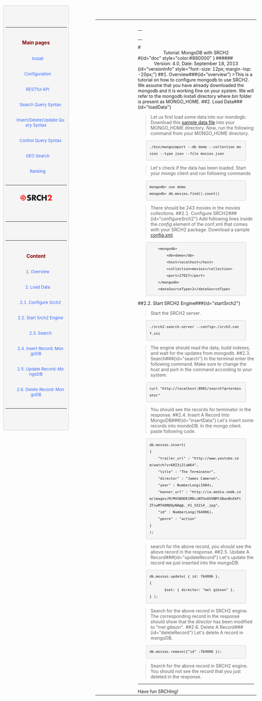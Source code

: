 
<table ><tr>
	
<td > 

<div id="sidebar"> <!-- Sidebar -->

<div id="linkpool" > <!-- Links to main pages, id=linkpool-->
<table><tbody><tr><td>
<div><h3><a style="text-decoration: none;color:#880000" href="#doc">Main pages</a></h3></div>
&nbsp;&nbsp;&nbsp;<a style="text-decoration: none;color:#3366FF" href="">Install</a><br><br>
&nbsp;&nbsp;&nbsp;<a style="text-decoration: none;color:#3366FF" href="">Configuration</a><br><br>
&nbsp;&nbsp;&nbsp;<a style="text-decoration: none;color:#3366FF" href="">RESTful API</a><br><br>
&nbsp;&nbsp;&nbsp;&nbsp;&nbsp;&nbsp;&nbsp;&nbsp;<a style="text-decoration: none;color:#3366FF" href="">Search Query Syntax</a><br><br>
&nbsp;&nbsp;&nbsp;&nbsp;&nbsp;&nbsp;&nbsp;&nbsp;<a style="text-decoration: none;color:#3366FF" href="">Insert/Delete/Update Query Syntax</a><br><br>
&nbsp;&nbsp;&nbsp;&nbsp;&nbsp;&nbsp;&nbsp;&nbsp;<a style="text-decoration: none;color:#3366FF" href="">Control Query Syntax</a><br><br>
&nbsp;&nbsp;&nbsp;<a style="text-decoration: none;color:#3366FF" href="">GEO Search</a></br><br>
&nbsp;&nbsp;&nbsp;<a style="text-decoration: none;color:#3366FF" href="">Ranking</a></br><br>
</td></tr></tbody></table>
<span ><a  href="http://www.srch2.com" target="_blankt"><img  style="width:100px" src="images/logo.png" /></a></span></br></br>
</div> <!-- Links to main pages, id=linkpool-->
<hr/>
<div id="content" > <!-- Table of content, id=content-->
<table><tbody><tr><td>
<div><h3><a style="text-decoration: none;color:#880000" href="#doc">Content</a></h3></div>
&nbsp;&nbsp;&nbsp;<a style="text-decoration: none;color:#3366FF" href="#overview">1. Overview</a><br><br>
&nbsp;&nbsp;&nbsp;<a style="text-decoration: none;color:#3366FF" href="#loadData">2. Load Data</a><br><br>
&nbsp;&nbsp;&nbsp;&nbsp;&nbsp;&nbsp;&nbsp;&nbsp;<a style="text-decoration: none;color:#3366FF" href="#configureSrch2">2.1. Configure Srch2</a></br><br>
&nbsp;&nbsp;&nbsp;&nbsp;&nbsp;&nbsp;&nbsp;&nbsp;<a style="text-decoration: none;color:#3366FF" href="#startSrch2">2.2. Start Srch2 Engine</a></br><br>
&nbsp;&nbsp;&nbsp;&nbsp;&nbsp;&nbsp;&nbsp;&nbsp;<a style="text-decoration: none;color:#3366FF" href="#search">2.3. Search</a></br><br>
&nbsp;&nbsp;&nbsp;&nbsp;&nbsp;&nbsp;&nbsp;&nbsp;<a style="text-decoration: none;color:#3366FF" href="#insertData">2.4. Insert Record: MongoDB</a></br><br>
&nbsp;&nbsp;&nbsp;&nbsp;&nbsp;&nbsp;&nbsp;&nbsp;<a style="text-decoration: none;color:#3366FF" href="#updateRecord">2.5. Update Record: MongoDB</a></br><br>
&nbsp;&nbsp;&nbsp;&nbsp;&nbsp;&nbsp;&nbsp;&nbsp;<a style="text-decoration: none;color:#3366FF" href="#deleteRecord">2.6. Delete Record: MongoDB</a></br><br>
</td></tr></tbody></table>

</div> <!-- Table of content, id=content-->
</div> <!-- Sidebar -->

</td>

<td style="width:75%">
</br>
<div><table><tbody><tr><td>
<div><h3><a style="text-decoration: none;color:#880000" href="#doc"></a></h3></div>

</td></tr></tbody></table></div>
#<center>Tutorial: MongoDB with SRCH2</center>#{id="doc" style="color:#880000" }
######<center>Version: 4.0, Date: September 18, 2013</center>{id="versionInfo" style="font-size: 12px; margin-top: -20px;"}
##1. Overview###{id="overview"}
>This is a tutorial on how to configure mongodb to use SRCH2. We assume that you have already downloaded the mongodb and it is working fine on your system. We will refer to the mongodb install directory where <i>bin</i> folder is present as MONGO_HOME.
##2. Load Data###{id="loadData"}

>Let us first load some data into our mondogb. Download this <a href=srch2-tutorials/sample-data.json>sample data file</a> into your MONGO_HOME directory. Now, run the following command from your MONGO_HOME directory. 
```
./bin/mongoimport --db demo --collection movies --type json --file movies.json 
```
>Let's check if the data has been loaded. Start your mongo client and run following commands
```
mongodb> use demo
mongodb> db.movies.find().count()
```
> There should be 243 movies in the movies collections.
##2.1. Configure SRCH2###{id="configureSrch2"}
>Add following lines inside the <i>config</i> element of the conf.xml that comes with your SRCH2 package. Download a sample <a href="srch-tutorials/srch2_config.xml">config.xml</a>.
```
    <mongodb>
        <db>demo</db>
        <host>localhost</host>
        <collection>movies</collection>
        <port>27017</port>
    </mongodb>
    <dataSourceType>2</dataSourceType>
```
##2.2. Start SRCH2 Engine###{id="startSrch2"}
>Start the SRCH2 server. 
```
./srch2-search-server --config=./srch2-conf.ini 
```
> The engine should read the data, build indexes, and wait for the updates from mongodb.
##2.3. Search###{id="search"}
>In the terminal enter the following command. Make sure to change the host and port in the command according to your system.
```
curl "http://localhost:8081/search?q=terminator"
```
>You should see the records for terminator in the response.
##2.4. Insert A Record Into MongoDB###{id="insertData"}
>Let's insert some records into mondoDB. In the mongo client. paste following code.
```
db.movies.insert(
{
	"trailer_url" : "http://www.youtube.com/watch?v=68I3j2luW64",
	"title" : "The Terminator",
	"director" : "James Cameron",
	"year" : NumberLong(1984),
	"banner_url" : "http://ia.media-imdb.com/images/M/MV5BODE1MDczNTUxOV5BMl5BanBnXkFtZTcwMTA0NDQyNA@@._V1_SX214_.jpg",
	"id" : NumberLong(764006),
	"genre" : "action"
}
);
```
>search for the above record, you should see the above record in the response.
##2.5. Update A Record###{id="updateRecord"}
>Let's update the record we just inserted into the mongoDB.
```
db.movies.update( { id: 764006 },
{
       $set: { director: "mel gibson" },
} );
```
>Search for the above record in SRCH2 engine. The corresponding record in the response should show that the <i>director</i> has been modified to "mel gibson".
##2.6. Delete A Record###{id="deleteRecord"}
>Let's delete A record in mongoDB.
```
db.movies.remove({"id" :764006 });
```
>Search for the above record in SRCH2 engine. You should not see the record that you just deleted in the response.
<hr/>
Have fun SRCHing!



<style type="text/css">
#sidebar{
    position:fixed;
    width:20%;
    	left:10px;
	top:20px;
    padding: 5.5px;
    font-size: 13px;
    //line-height: 20px;
    word-break: break-all;
    word-wrap: break-word;
    white-space: pre;
    white-space: pre-wrap;
    background-color: #f5f5f5;
    border: 1px solid #ccc;
    border: 1px solid rgba(0, 0, 0, 0.15);
    -webkit-border-radius: 4px;
    -moz-border-radius: 4px;
    border-radius: 4px;
    text-align:center;
}
pre{
	margin: auto;
    width:80%;
    display: block;
    padding: 9.5px;
    font-size: 13px;
    line-height: 20px;
    word-break: break-all;
    word-wrap: break-word;
    white-space: pre;
    white-space: pre-wrap;
    background-color: #f5f5f5;
    border: 1px solid #ccc;
    border: 1px solid rgba(0, 0, 0, 0.15);
    -webkit-border-radius: 4px;
    -moz-border-radius: 4px;
    border-radius: 4px;
    overflow:auto;
    max-height:600px;
}

html{
	min-width:1100px;
}
#indexTable{
    padding: 5.5px;
    font-size: 13px;
    //line-height: 20px;
    word-break: break-all;
    word-wrap: break-word;
    white-space: pre;
    white-space: pre-wrap;
    background-color: #f5f5f5;
    border: 1px solid #ccc;
    border: 1px solid rgba(0, 0, 0, 0.15);
    -webkit-border-radius: 4px;
    -moz-border-radius: 4px;
    border-radius: 4px;
    text-align:center;
    display: inline-block
}
#bigBox{
    padding: 10px;
    font-size: 13px;
    white-space: pre;
    white-space: pre-wrap;
    background-color: #f5f5f5;
    border: 1px solid #ccc;
    border: 1px solid rgba(0, 0, 0, 0.15);
    -webkit-border-radius: 4px;
    -moz-border-radius: 4px;
    border-radius: 4px;
    //text-align:center;
    display: inline-block
}

</style>


<script>
function alertSize() {
  var myWidth = 0, myHeight = 0;
  if( typeof( window.innerWidth ) == 'number' ) {
    //Non-IE
    myWidth = window.innerWidth;
    myHeight = window.innerHeight;
  } else if( document.documentElement && ( document.documentElement.clientWidth || document.documentElement.clientHeight ) ) {
    //IE 6+ in 'standards compliant mode'
    myWidth = document.documentElement.clientWidth;
    myHeight = document.documentElement.clientHeight;
  } else if( document.body && ( document.body.clientWidth || document.body.clientHeight ) ) {
    //IE 4 compatible
    myWidth = document.body.clientWidth;
    myHeight = document.body.clientHeight;
  }
  //window.alert( 'Width = ' + myWidth );
  //window.alert( 'Height = ' + myHeight );
  var linkpoolHeight = document.getElementById('linkpool').clientHeight;
  document.getElementById('content').setAttribute('style' , 'height:'+(myHeight-linkpoolHeight-100)+'px;overflow:auto');
}
alertSize();
</script>